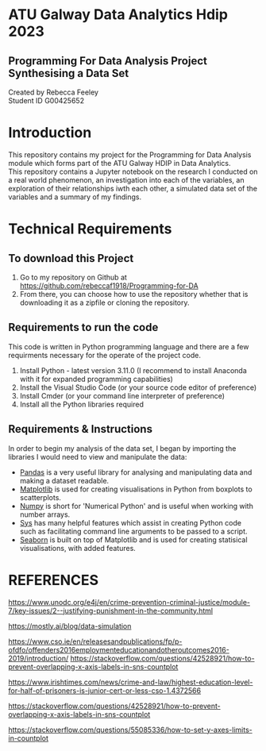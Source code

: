 
# ATU Galway Data Analytics Hdip 2023  
## Programming For Data Analysis Project Synthesising a Data Set  
Created by Rebecca Feeley   
Student ID G00425652  

# Introduction
This repository contains my project for the Programming for Data Analysis module which forms part of the ATU Galway HDIP in Data Analytics.   
This repository contains a Jupyter notebook on the research I conducted on a real world phenomenon, an investigation into each of the variables, an exploration of their relationships iwth each other, a simulated data set of the variables and a summary of my findings.


# Technical Requirements
## To download this Project
1. Go to my repository on Github at https://github.com/rebeccaf1918/Programming-for-DA
2. From there, you can choose how to use the repository whether that is downloading it as a zipfile or cloning the repository.  

## Requirements to run the code
This code is written in Python programming language and there are a few requirments necessary for the operate of the project code.
1. Install Python - latest version 3.11.0 (I recommend to install Anaconda with it for expanded programming   capabilities)
2. Install the Visual Studio Code (or your source code editor of preference)  
3. Install Cmder (or your command line interpreter of preference)  
4. Install all the Python libraries required  

  
## Requirements & Instructions  
In order to begin my analysis of the data set, I began by importing the libraries I would need to view and manipulate the data:
- [Pandas](https://pandas.pydata.org/) is a very useful library for analysing and manipulating data and making a dataset readable.
- [Matplotlib](https://matplotlib.org/) is used for creating visualisations in Python from boxplots to scatterplots. 
- [Numpy](https://numpy.org/doc/stable/index.html) is short for 'Numerical Python' and is useful when working with number arrays.
- [Sys](https://www.geeksforgeeks.org/python-sys-module/) has many helpful features which assist in creating Python code such as facilitating command line arguments to be passed to a script.
- [Seaborn](https://seaborn.pydata.org/tutorial/introduction) is built on top of Matplotlib and is used for creating statisical visualisations, with added features.





# REFERENCES

https://www.unodc.org/e4j/en/crime-prevention-criminal-justice/module-7/key-issues/2--justifying-punishment-in-the-community.html

https://mostly.ai/blog/data-simulation

https://www.cso.ie/en/releasesandpublications/fp/p-ofdfo/offenders2016employmenteducationandotheroutcomes2016-2019/introduction/
https://stackoverflow.com/questions/42528921/how-to-prevent-overlapping-x-axis-labels-in-sns-countplot

https://www.irishtimes.com/news/crime-and-law/highest-education-level-for-half-of-prisoners-is-junior-cert-or-less-cso-1.4372566

https://stackoverflow.com/questions/42528921/how-to-prevent-overlapping-x-axis-labels-in-sns-countplot

https://stackoverflow.com/questions/55085336/how-to-set-y-axes-limits-in-countplot